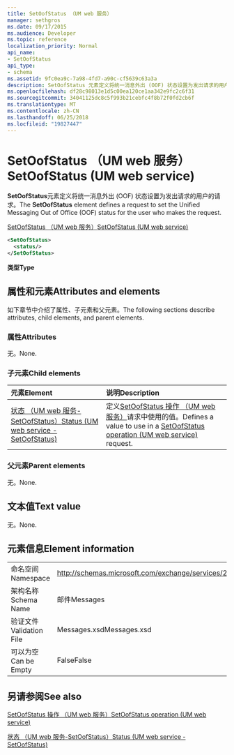 ```yaml
---
title: SetOofStatus （UM web 服务）
manager: sethgros
ms.date: 09/17/2015
ms.audience: Developer
ms.topic: reference
localization_priority: Normal
api_name:
- SetOofStatus
api_type:
- schema
ms.assetid: 9fc0ea9c-7a98-4fd7-a90c-cf5639c63a3a
description: SetOofStatus 元素定义将统一消息外出 (OOF) 状态设置为发出请求的用户的请求。
ms.openlocfilehash: df28c98013e1d5c00ea120ce1aa342e9fc2c6f31
ms.sourcegitcommit: 34041125dc8c5f993b21cebfc4f8b72f0fd2cb6f
ms.translationtype: MT
ms.contentlocale: zh-CN
ms.lasthandoff: 06/25/2018
ms.locfileid: "19827447"
---
```

# <a name="setoofstatus-um-web-service"></a><span data-ttu-id="27e4d-103">SetOofStatus （UM web 服务）</span><span class="sxs-lookup"><span data-stu-id="27e4d-103">SetOofStatus (UM web service)</span></span>

<span data-ttu-id="27e4d-104">**SetOofStatus**元素定义将统一消息外出 (OOF) 状态设置为发出请求的用户的请求。</span><span class="sxs-lookup"><span data-stu-id="27e4d-104">The **SetOofStatus** element defines a request to set the Unified Messaging Out of Office (OOF) status for the user who makes the request.</span></span> 
  
[<span data-ttu-id="27e4d-105">SetOofStatus （UM web 服务）</span><span class="sxs-lookup"><span data-stu-id="27e4d-105">SetOofStatus (UM web service)</span></span>](setoofstatus-um-web-service.md)
  
```xml
<SetOofStatus>
  <status/>
</SetOofStatus>
```

 <span data-ttu-id="27e4d-106">**类型**</span><span class="sxs-lookup"><span data-stu-id="27e4d-106">**Type**</span></span>
## <a name="attributes-and-elements"></a><span data-ttu-id="27e4d-107">属性和元素</span><span class="sxs-lookup"><span data-stu-id="27e4d-107">Attributes and elements</span></span>

<span data-ttu-id="27e4d-108">如下章节中介绍了属性、子元素和父元素。</span><span class="sxs-lookup"><span data-stu-id="27e4d-108">The following sections describe attributes, child elements, and parent elements.</span></span>
  
### <a name="attributes"></a><span data-ttu-id="27e4d-109">属性</span><span class="sxs-lookup"><span data-stu-id="27e4d-109">Attributes</span></span>

<span data-ttu-id="27e4d-110">无。</span><span class="sxs-lookup"><span data-stu-id="27e4d-110">None.</span></span>
  
### <a name="child-elements"></a><span data-ttu-id="27e4d-111">子元素</span><span class="sxs-lookup"><span data-stu-id="27e4d-111">Child elements</span></span>

|<span data-ttu-id="27e4d-112">**元素**</span><span class="sxs-lookup"><span data-stu-id="27e4d-112">**Element**</span></span>|<span data-ttu-id="27e4d-113">**说明**</span><span class="sxs-lookup"><span data-stu-id="27e4d-113">**Description**</span></span>|
|:-----|:-----|
|[<span data-ttu-id="27e4d-114">状态 （UM web 服务-SetOofStatus）</span><span class="sxs-lookup"><span data-stu-id="27e4d-114">Status (UM web service - SetOofStatus)</span></span>](status-um-web-servicesetoofstatus.md) <br/> |<span data-ttu-id="27e4d-115">定义[SetOofStatus 操作 （UM web 服务）](setoofstatus-operation-um-web-service.md)请求中使用的值。</span><span class="sxs-lookup"><span data-stu-id="27e4d-115">Defines a value to use in a [SetOofStatus operation (UM web service)](setoofstatus-operation-um-web-service.md) request.</span></span>  <br/> |
   
### <a name="parent-elements"></a><span data-ttu-id="27e4d-116">父元素</span><span class="sxs-lookup"><span data-stu-id="27e4d-116">Parent elements</span></span>

<span data-ttu-id="27e4d-117">无。</span><span class="sxs-lookup"><span data-stu-id="27e4d-117">None.</span></span>
  
## <a name="text-value"></a><span data-ttu-id="27e4d-118">文本值</span><span class="sxs-lookup"><span data-stu-id="27e4d-118">Text value</span></span>

<span data-ttu-id="27e4d-119">无。</span><span class="sxs-lookup"><span data-stu-id="27e4d-119">None.</span></span>
  
## <a name="element-information"></a><span data-ttu-id="27e4d-120">元素信息</span><span class="sxs-lookup"><span data-stu-id="27e4d-120">Element information</span></span>

|||
|:-----|:-----|
|<span data-ttu-id="27e4d-121">命名空间</span><span class="sxs-lookup"><span data-stu-id="27e4d-121">Namespace</span></span>  <br/> |http://schemas.microsoft.com/exchange/services/2006/messages  <br/> |
|<span data-ttu-id="27e4d-122">架构名称</span><span class="sxs-lookup"><span data-stu-id="27e4d-122">Schema Name</span></span>  <br/> |<span data-ttu-id="27e4d-123">邮件</span><span class="sxs-lookup"><span data-stu-id="27e4d-123">Messages</span></span>  <br/> |
|<span data-ttu-id="27e4d-124">验证文件</span><span class="sxs-lookup"><span data-stu-id="27e4d-124">Validation File</span></span>  <br/> |<span data-ttu-id="27e4d-125">Messages.xsd</span><span class="sxs-lookup"><span data-stu-id="27e4d-125">Messages.xsd</span></span>  <br/> |
|<span data-ttu-id="27e4d-126">可以为空</span><span class="sxs-lookup"><span data-stu-id="27e4d-126">Can be Empty</span></span>  <br/> |<span data-ttu-id="27e4d-127">False</span><span class="sxs-lookup"><span data-stu-id="27e4d-127">False</span></span>  <br/> |
   
## <a name="see-also"></a><span data-ttu-id="27e4d-128">另请参阅</span><span class="sxs-lookup"><span data-stu-id="27e4d-128">See also</span></span>



[<span data-ttu-id="27e4d-129">SetOofStatus 操作 （UM web 服务）</span><span class="sxs-lookup"><span data-stu-id="27e4d-129">SetOofStatus operation (UM web service)</span></span>](setoofstatus-operation-um-web-service.md)
  
[<span data-ttu-id="27e4d-130">状态 （UM web 服务-SetOofStatus）</span><span class="sxs-lookup"><span data-stu-id="27e4d-130">Status (UM web service - SetOofStatus)</span></span>](status-um-web-servicesetoofstatus.md)

